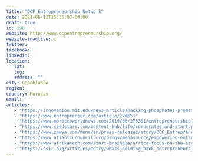 ```yaml
---
title: "OCP Entrepreneurship Network"
date: 2021-06-12T15:35:07-04:00
draft: true
id: 198
website: http://www.ocpentrepreneurship.org/
website-inactive: x
twitter: 
facebook: 
linkedin: 
location: 
   lat: 
   lng: 
   address: ""
city: Casablanca
region: 
country: Morocco
email: 
articles:
   - "https://innovation.mit.edu/news-article/hacking-phosphates-promote-innovative-entrepreneurship/"
   - "https://www.entrepreneur.com/article/270651"
   - "https://www.moroccoworldnews.com/2019/06/275361/entrepreneurship-morocco-economy-business"
   - "https://www.seedstars.com/content-hub/life/corporates-and-startups-morocco-worlds-apart-or-match-made-heaven/"
   - "https://www.zawya.com/mena/en/press-releases/story/OCP_Entrepreneurship_Network_Alliance_des_Hors_Cadres_OCP_and_Mowgli_Foundation_Celebrate_Success_of_Mentoring_Programme-ZAWYA20151111110736/"
   - "https://www.atlanticcouncil.org/blogs/menasource/empowering-entrepreneurship-in-morocco-and-beyond/"
   - "https://www.afrikatech.com/start-business/africa-focus-on-the-startup-morocco-association-springboard-to-student-entrepreneurship/"
   - "https://ssir.org/articles/entry/whats_holding_back_entrepreneurs_in_the_middle_east_and_north_africa"
---
```


